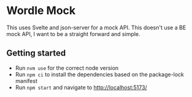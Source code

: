 # Wordle Mock

This uses Svelte and json-server for a mock API. This doesn't use a BE mock API, I want to be a straight forward and simple.

## Getting started

- Run `nvm use` for the correct node version
- Run `npm ci` to install the dependencies based on the package-lock manifest
- Run `npm start` and navigate to [http://localhost:5173/](http://localhost:5173/)
